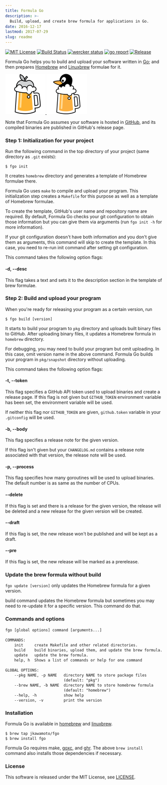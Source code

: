 ```yaml
---
title: Formula Go
description: >-
  Build, upload, and create brew formula for applications in Go.
date: 2016-12-17
lastmod: 2017-07-29
slug: readme
---
```

[![MIT License](https://img.shields.io/badge/license-MIT-blue.svg?style=flat)](./info/licenses/)
[![Build Status](https://travis-ci.org/jkawamoto/fgo.svg?branch=master)](https://travis-ci.org/jkawamoto/fgo)
[![wercker status](https://app.wercker.com/status/9ab256a7b25d4d3980ed7821136b4177/s/master "wercker status")](https://app.wercker.com/project/byKey/9ab256a7b25d4d3980ed7821136b4177)
[![go report](https://goreportcard.com/badge/github.com/jkawamoto/fgo)](https://goreportcard.com/report/github.com/jkawamoto/fgo)
[![Release](https://img.shields.io/badge/release-0.3.4-brightgreen.svg)](https://github.com/jkawamoto/fgo/releases/tag/v0.3.4)

Formula Go helps you to build and upload your software written in
[Go](https://golang.org/);
and then prepares [Homebrew](http://brew.sh/) and [Linuxbrew](http://linuxbrew.sh/) formulae for it.

<div class="text-center" style="margin-bottom: 10px">
  <a href="http://brew.sh/">
    <img width="128px" src="./img/homebrew-256x256.png"/>
  </a>
  <a href="http://linuxbrew.sh/">
    <img width="128px" src="./img/linuxbrew-256x256.png"/>
  </a>
</div>

Note that Formula Go assumes your software is hosted in
[GitHub](https://github.com/),
and its compiled binaries are published in GitHub's release page.


### Step 1: Initialization for your project
Run the following command in the top directory of your project
(same directory as `.git` exists):

```shell
$ fgo init
```

It creates `homebrew` directory and generates a template of Homebrew
formulae there.

Formula Go uses `make` to compile and upload your program.
This initialization step creates a `Makefile` for this purpose as well as
a template of Homebrew formulae.

To create the template, GitHub's user name and repository name are required.
By default, Formula Go checks your git configuration to obtain
those information but you can give them via arguments
(run `fgo init -h` for more information).

If your git configuration doesn't have both information and you don't
give them as arguments, this command will skip to create the template.
In this case, you need to re-run init command after setting git
configuration.

This command takes the following option flags:

#### -d, --desc
This flag takes a text and sets it to the description section in the
template of brew formulae.


### Step 2: Build and upload your program
When you're ready for releasing your program as a certain version, run

```shell
$ fgo build [version]
```

It starts to build your program to `pkg` directory and uploads built binary
files to GitHub.
After uploading binary files, it updates a Homebrew formula in `homebrew`
directory.

For debugging, you may need to build your program but omit uploading.
In this case, omit version name in the above command.
Formula Go builds your program in `pkg/snapshot` directory without uploading.

This command takes the following option flags:

#### -t, --token
This flag specifies a GitHub API token used to upload binaries and create a
release page. If this flag is not given but `GITHUB_TOKEN` environment
variable has been set, the environment variable will be used.

If neither this flag nor `GITHUB_TOKEN` are given, `github.token` variable
in your `.gitconfig` will be used.

#### -b, --body
This flag specifies a release note for the given version.

If this flag isn't given but your `CHANGELOG.md` contains a release note
associated with that version, the release note will be used.

#### -p, --process
This flag specifies how many goroutines will be used to upload binaries.
The default number is as same as the number of CPUs.

#### --delete
If this flag is set and there is a release for the given version, the
release will be deleted and a new release for the given version will be
created.

#### --draft
If this flag is set, the new release won't be published and will be kept as
a draft.

#### --pre
If this flag is set, the new release will be marked as a prerelease.

### Update the brew formula without build
`fgo update [version]` only updates the Homebrew formula for a given version.

build command updates the Homebrew formula but sometimes you may need to
re-update it for a specific version. This command do that.


### Commands and options
~~~shell
fgo [global options] command [arguments...]

COMMANDS:
    init     create Makefile and other related directories.
    build    build binaries, upload them, and update the brew formula.
    update   update the brew formula.
    help, h  Shows a list of commands or help for one command

GLOBAL OPTIONS:
    --pkg NAME, -p NAME   directory NAME to store package files
                          (default: "pkg")
    --brew NAME, -b NAME  directory NAME to store homebrew formula
                          (default: "homebrew")
    --help, -h            show help
    --version, -v         print the version
~~~


### Installation
Formula Go is available in [homebrew](http://brew.sh/) and
[linuxbrew](http://linuxbrew.sh/).

```shell
$ brew tap jkawamoto/fgo
$ brew install fgo
```

Formula Go requires make, [goxc](https://github.com/laher/goxc), and
[ghr](https://github.com/tcnksm/ghr).
The above `brew install` command also installs those dependencies
if necessary.


### License
This software is released under the MIT License, see [LICENSE](./info/licenses/).
